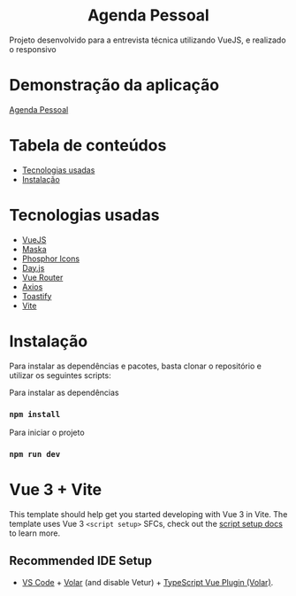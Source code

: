 <div align="center">
  <h1 align="center">Agenda Pessoal</h1>
</div>
<p>Projeto desenvolvido para a entrevista técnica utilizando VueJS, e realizado o responsivo <p>
<h1>Demonstração da aplicação</h1>
<a href="https://agenda-pessoal.netlify.app">Agenda Pessoal</a>
<h1>Tabela de conteúdos</h1>

<ul>
    <li>
        <a href="#tecnologias">Tecnologias usadas</a>
    </li>
    <li>
        <a href="#instalacao">Instalação</a>
    </li>
    
</ul>

<h1 id="tecnologias">Tecnologias usadas</h1>
<ul>
    <li>
        <a href="https://vuejs.org/">VueJS</a>
    </li>
    <li>
        <a href="https://www.npmjs.com/package/maska">Maska</a>
    </li>
    <li>
        <a href="https://github.com/phosphor-icons/homepage">Phosphor Icons</a>
    </li>
    <li>
        <a href="https://day.js.org/docs/en/parse/string-format">Day.js</a>
    </li>
    <li>
        <a href="https://router.vuejs.org/guide/">Vue Router</a>
    </li>
    <li>
        <a href="https://axios-http.com/ptbr/docs/intro">Axios</a>
    </li>
    <li>
        <a href="https://www.npmjs.com/package/vue3-toastify">Toastify</a>
    </li>
    <li>
        <a href="https://vitejs.dev/">Vite</a>
    </li>
    
</ul>


<h1 id="instalacao">Instalação</h1>

<p>
    Para instalar as dependências e pacotes, basta clonar o
    repositório e utilizar os seguintes scripts:
</p>

<p>Para instalar as dependências</p>

### `npm install`

<p>Para iniciar o projeto</p>

### `npm run dev`

# Vue 3 + Vite

This template should help get you started developing with Vue 3 in Vite. The template uses Vue 3 `<script setup>` SFCs, check out the [script setup docs](https://v3.vuejs.org/api/sfc-script-setup.html#sfc-script-setup) to learn more.

## Recommended IDE Setup

- [VS Code](https://code.visualstudio.com/) + [Volar](https://marketplace.visualstudio.com/items?itemName=Vue.volar) (and disable Vetur) + [TypeScript Vue Plugin (Volar)](https://marketplace.visualstudio.com/items?itemName=Vue.vscode-typescript-vue-plugin).
